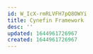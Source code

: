 ```yaml
---
id: W_IcX-rmRLVFH7pQ8OWYi
title: Cynefin Framework
desc: ''
updated: 1644961726967
created: 1644961726967
---
```


